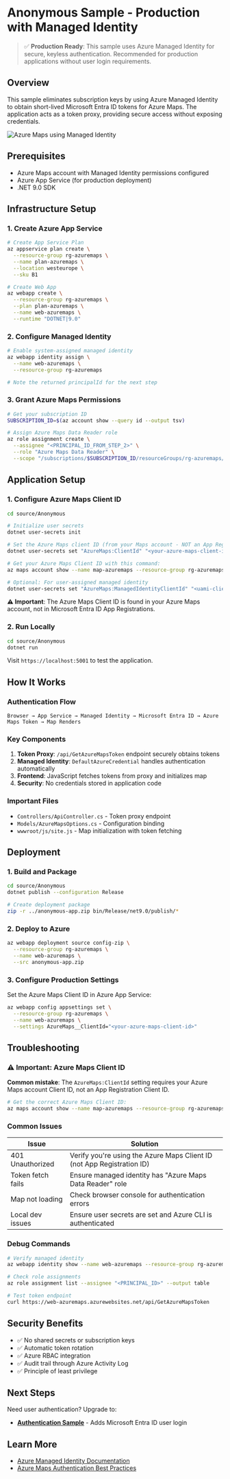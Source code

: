 # Anonymous Sample - Production with Managed Identity

> ✅ **Production Ready**: This sample uses Azure Managed Identity for secure, keyless authentication. Recommended for production applications without user login requirements.

## Overview

This sample eliminates subscription keys by using Azure Managed Identity to obtain short-lived Microsoft Entra ID tokens for Azure Maps. The application acts as a token proxy, providing secure access without exposing credentials.

![Azure Maps using Managed Identity](../../images/managed_identity.png)

## Prerequisites

- Azure Maps account with Managed Identity permissions configured
- Azure App Service (for production deployment)
- .NET 9.0 SDK

## Infrastructure Setup

### 1. Create Azure App Service

```bash
# Create App Service Plan
az appservice plan create \
  --resource-group rg-azuremaps \
  --name plan-azuremaps \
  --location westeurope \
  --sku B1

# Create Web App
az webapp create \
  --resource-group rg-azuremaps \
  --plan plan-azuremaps \
  --name web-azuremaps \
  --runtime "DOTNET|9.0"
```

### 2. Configure Managed Identity

```bash
# Enable system-assigned managed identity
az webapp identity assign \
  --name web-azuremaps \
  --resource-group rg-azuremaps

# Note the returned principalId for the next step
```

### 3. Grant Azure Maps Permissions

```bash
# Get your subscription ID
SUBSCRIPTION_ID=$(az account show --query id --output tsv)

# Assign Azure Maps Data Reader role
az role assignment create \
  --assignee "<PRINCIPAL_ID_FROM_STEP_2>" \
  --role "Azure Maps Data Reader" \
  --scope "/subscriptions/$SUBSCRIPTION_ID/resourceGroups/rg-azuremaps/providers/Microsoft.Maps/accounts/map-azuremaps"
```

## Application Setup

### 1. Configure Azure Maps Client ID

```bash
cd source/Anonymous

# Initialize user secrets
dotnet user-secrets init

# Set the Azure Maps client ID (from your Maps account - NOT an App Registration!)
dotnet user-secrets set "AzureMaps:ClientId" "<your-azure-maps-client-id>"

# Get your Azure Maps Client ID with this command:
az maps account show --name map-azuremaps --resource-group rg-azuremaps --query "properties.uniqueId" --output tsv

# Optional: For user-assigned managed identity
dotnet user-secrets set "AzureMaps:ManagedIdentityClientId" "<uami-client-id>"
```

**⚠️ Important**: The Azure Maps Client ID is found in your Azure Maps account, not in Microsoft Entra ID App Registrations.

### 2. Run Locally

```bash
cd source/Anonymous
dotnet run
```

Visit `https://localhost:5001` to test the application.

## How It Works

### Authentication Flow
```
Browser → App Service → Managed Identity → Microsoft Entra ID → Azure Maps Token → Map Renders
```

### Key Components

1. **Token Proxy**: `/api/GetAzureMapsToken` endpoint securely obtains tokens
2. **Managed Identity**: `DefaultAzureCredential` handles authentication automatically
3. **Frontend**: JavaScript fetches tokens from proxy and initializes map
4. **Security**: No credentials stored in application code

### Important Files
- `Controllers/ApiController.cs` - Token proxy endpoint
- `Models/AzureMapsOptions.cs` - Configuration binding
- `wwwroot/js/site.js` - Map initialization with token fetching

## Deployment

### 1. Build and Package

```bash
cd source/Anonymous
dotnet publish --configuration Release

# Create deployment package
zip -r ../anonymous-app.zip bin/Release/net9.0/publish/*
```

### 2. Deploy to Azure

```bash
az webapp deployment source config-zip \
  --resource-group rg-azuremaps \
  --name web-azuremaps \
  --src anonymous-app.zip
```

### 3. Configure Production Settings

Set the Azure Maps Client ID in Azure App Service:

```bash
az webapp config appsettings set \
  --resource-group rg-azuremaps \
  --name web-azuremaps \
  --settings AzureMaps__ClientId="<your-azure-maps-client-id>"
```

## Troubleshooting

### ⚠️ Important: Azure Maps Client ID
**Common mistake**: The `AzureMaps:ClientId` setting requires your Azure Maps account Client ID, not an App Registration Client ID.

```bash
# Get the correct Azure Maps Client ID:
az maps account show --name map-azuremaps --resource-group rg-azuremaps --query "properties.uniqueId" --output tsv
```

### Common Issues

| Issue | Solution |
|-------|----------|
| 401 Unauthorized | Verify you're using the Azure Maps Client ID (not App Registration ID) |
| Token fetch fails | Ensure managed identity has "Azure Maps Data Reader" role |
| Map not loading | Check browser console for authentication errors |
| Local dev issues | Ensure user secrets are set and Azure CLI is authenticated |

### Debug Commands

```bash
# Verify managed identity
az webapp identity show --name web-azuremaps --resource-group rg-azuremaps

# Check role assignments
az role assignment list --assignee "<PRINCIPAL_ID>" --output table

# Test token endpoint
curl https://web-azuremaps.azurewebsites.net/api/GetAzureMapsToken
```

## Security Benefits

- ✅ No shared secrets or subscription keys
- ✅ Automatic token rotation
- ✅ Azure RBAC integration
- ✅ Audit trail through Azure Activity Log
- ✅ Principle of least privilege

## Next Steps

Need user authentication? Upgrade to:
- **[Authentication Sample](../Authentication/README.md)** - Adds Microsoft Entra ID user login

## Learn More

- [Azure Managed Identity Documentation](https://docs.microsoft.com/entra/identity/managed-identities-azure-resources/overview)
- [Azure Maps Authentication Best Practices](https://docs.microsoft.com/azure/azure-maps/authentication-best-practices)
